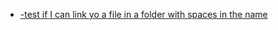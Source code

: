 *  [-test if I can link yo a file in a folder with spaces in the name](folder%20with%20spaces%20in%20the%20name%20/hiho.txt)
